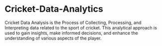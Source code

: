 # Cricket-Data-Analytics
Cricket Data Analysis is the Process of Collecting, Processing, and Interpreting data related to the sport of cricket. This analytical approach is used to gain insights, make informed decisions, and enhance the understanding of various aspects of the player. 
